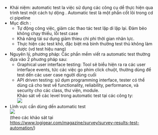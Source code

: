
- Khái niệm: automatic test la việc sử dụng các công cụ dể thực hiện qua trình test một cách tự dộng . Automatic test là một phần cốt lõi trong cd ci pipeline
- Mục đích : 
   - Tự động công việc, giảm các thao tác test lặp di lặp lại. Đảm bẻo không chạy thiếu, lỗi test case
   - Khả năng tái sư dụng giảm thieu chi phi thời gian nhân lực.
   - Thực hiện các test khó, đặc biệt mà bình thường test thủ không làm dược (vd test hiệu nang)
- Nguyên lý, phương pháp:
Các phần mềm viết ra automatic test thường dựa vào 2 phuơng pháp sau:
   - Graphical user interface testing: Tool sẽ biểu hiện ra ra các user interface events, tức các việc go phím click chuột, thường dùng để test dến các user case người dùng cuối
   - API driven testing: sử dụm programming interface, tester có thể dùng cả cho test về functionality, reliability, performance, và security cho các class, thư viện, module.
   </br> Khảo sát về các level trong automatic test tại các công ty:
</br>![](https://github.com/ngohoa211/theory_of_project_management/blob/master/test/image/layer.png)
- Lĩnh vực cần dùng dến automatic test
</br>![](https://github.com/ngohoa211/theory_of_project_management/blob/master/test/image/area.png)
</br>(theo các khảo sát tại https://www.logigear.com/magazine/survey/survey-results-test-automation/)


